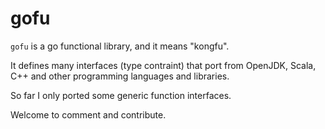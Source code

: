 # gofu

`gofu` is a go functional library, and  it means "kongfu".


It defines many interfaces (type contraint) that port from OpenJDK, Scala, C++ and other programming languages and libraries.

So far I only ported some generic function interfaces.


Welcome to comment and contribute.